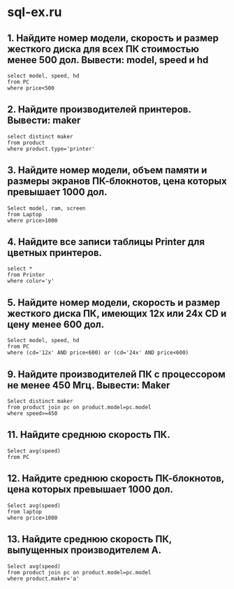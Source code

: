 # **sql-ex.ru**

## 1. Найдите номер модели, скорость и размер жесткого диска для всех ПК стоимостью менее 500 дол. Вывести: model, speed и hd
```
select model, speed, hd
from PC
where price<500
```


## 2. Найдите производителей принтеров. Вывести: maker
```
select distinct maker
from product
where product.type='printer'
```


## 3. Найдите номер модели, объем памяти и размеры экранов ПК-блокнотов, цена которых превышает 1000 дол.
```
Select model, ram, screen
from Laptop
where price>1000
```


## 4. Найдите все записи таблицы Printer для цветных принтеров.
```
select *
from Printer
where color='y'
```


## 5. Найдите номер модели, скорость и размер жесткого диска ПК, имеющих 12x или 24x CD и цену менее 600 дол.
```
Select model, speed, hd
from PC
where (cd='12x' AND price<600) or (cd='24x' AND price<600)
```


## 9. Найдите производителей ПК с процессором не менее 450 Мгц. Вывести: Maker
```
Select distinct maker
from product join pc on product.model=pc.model
where speed>=450
```


## 11. Найдите среднюю скорость ПК.
```
Select avg(speed)
from PC
```


## 12. Найдите среднюю скорость ПК-блокнотов, цена которых превышает 1000 дол.
```
Select avg(speed)
from laptop
where price>1000
```


## 13. Найдите среднюю скорость ПК, выпущенных производителем A.
```
Select avg(speed)
from product join pc on product.model=pc.model
where product.maker='a'
```
